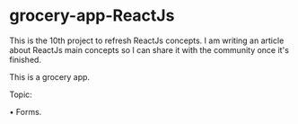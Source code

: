 # grocery-app-ReactJs

This is the 10th project to refresh ReactJs concepts. I am writing an article about ReactJs main concepts so I can share it with the community once it's finished.

This is a grocery app.

Topic:

• Forms.
